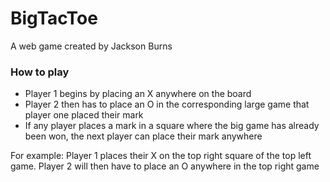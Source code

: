 # BigTacToe
A web game created by Jackson Burns

### How to play

- Player 1 begins by placing an X anywhere on the board<br>
- Player 2 then has to place an O in the corresponding large game that player one placed their mark<br>
- If any player places a mark in a square where the big game has already been won, the next player can place their mark anywhere</p>

For example: Player 1 places their X on the top right square of the top left game. Player 2 will then have to
place an O anywhere in the top right game
